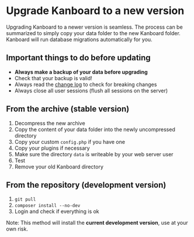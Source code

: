 Upgrade Kanboard to a new version
=================================

Upgrading Kanboard to a newer version is seamless.
The process can be summarized to simply copy your data folder to the new Kanboard folder.
Kanboard will run database migrations automatically for you.

Important things to do before updating
--------------------------------------

- **Always make a backup of your data before upgrading**
- Check that your backup is valid!
- Always read the [change log](https://github.com/kanboard/kanboard/blob/master/ChangeLog) to check for breaking changes
- Always close all user sessions (flush all sessions on the server)

From the archive (stable version)
---------------------------------

1. Decompress the new archive
2. Copy the content of your data folder into the newly uncompressed directory
3. Copy your custom `config.php` if you have one
4. Copy your plugins if necessary
5. Make sure the directory `data` is writeable by your web server user
6. Test
7. Remove your old Kanboard directory

From the repository (development version)
-----------------------------------------

1. `git pull`
2. `composer install --no-dev`
3. Login and check if everything is ok

Note: This method will install the **current development version**, use at your own risk.
